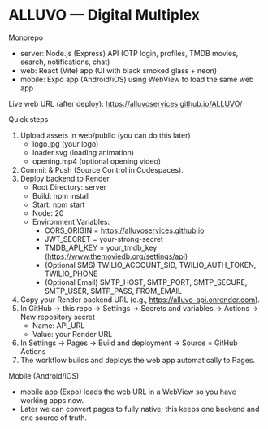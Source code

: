 # ALLUVO — Digital Multiplex

Monorepo
- server: Node.js (Express) API (OTP login, profiles, TMDB movies, search, notifications, chat)
- web: React (Vite) app (UI with black smoked glass + neon)
- mobile: Expo app (Android/iOS) using WebView to load the same web app

Live web URL (after deploy): https://alluvoservices.github.io/ALLUVO/

Quick steps
1) Upload assets in web/public (you can do this later)
   - logo.jpg  (your logo)
   - loader.svg (loading animation)
   - opening.mp4 (optional opening video)
2) Commit & Push (Source Control in Codespaces).
3) Deploy backend to Render
   - Root Directory: server
   - Build: npm install
   - Start: npm start
   - Node: 20
   - Environment Variables:
     - CORS_ORIGIN = https://alluvoservices.github.io
     - JWT_SECRET = your-strong-secret
     - TMDB_API_KEY = your_tmdb_key   (https://www.themoviedb.org/settings/api)
     - (Optional SMS) TWILIO_ACCOUNT_SID, TWILIO_AUTH_TOKEN, TWILIO_PHONE
     - (Optional Email) SMTP_HOST, SMTP_PORT, SMTP_SECURE, SMTP_USER, SMTP_PASS, FROM_EMAIL
4) Copy your Render backend URL (e.g., https://alluvo-api.onrender.com).
5) In GitHub → this repo → Settings → Secrets and variables → Actions → New repository secret
   - Name: API_URL
   - Value: your Render URL
6) In Settings → Pages → Build and deployment → Source = GitHub Actions
7) The workflow builds and deploys the web app automatically to Pages.

Mobile (Android/iOS)
- mobile app (Expo) loads the web URL in a WebView so you have working apps now.
- Later we can convert pages to fully native; this keeps one backend and one source of truth.

